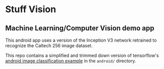 # Stuff Vision
## Machine Learning/Computer Vision demo app

This android app uses a version of the Inception V3 network retrained to recognize the
Caltech 256 image dataset.

This repo contains a simplified and trimmed down version of tensorflow's
[android image classification example](https://github.com/tensorflow/tensorflow/tree/master/tensorflow/examples/android)
in the `android/` directory.

